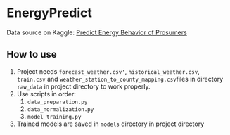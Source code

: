 # EnergyPredict
Data source on Kaggle: <a href="https://www.kaggle.com/competitions/predict-energy-behavior-of-prosumers/data">Predict Energy Behavior of Prosumers</a>

## How to use
1. Project needs `forecast_weather.csv'`, `historical_weather.csv`, `train.csv` and `weather_station_to_county_mapping.csv`files in directory `raw_data` in project directory to work properly.
2. Use scripts in order: 
   1. `data_preparation.py`
   2. `data_normalization.py`
   3. `model_training.py`
3. Trained models are saved in `models` directory in project directory